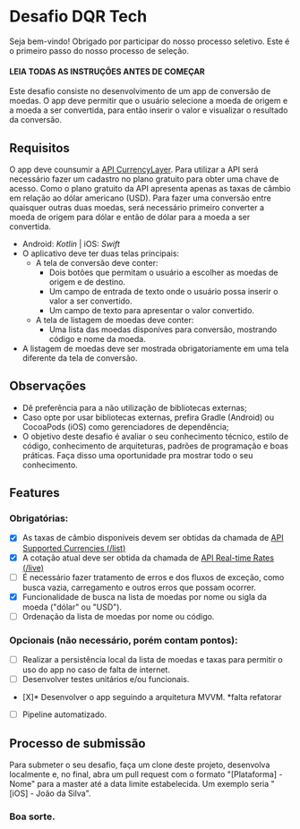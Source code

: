 # Desafio DQR Tech

Seja bem-vindo! Obrigado por participar do nosso processo seletivo. Este é o primeiro passo do nosso processo de seleção.

#### LEIA TODAS AS INSTRUÇÕES ANTES DE COMEÇAR

Este desafio consiste no desenvolvimento de um app de conversão de moedas. O app deve permitir que o usuário selecione a moeda de origem e a moeda a ser convertida, para então inserir o valor e visualizar o resultado da conversão.

## Requisitos

O app deve counsumir a [API CurrencyLayer](https://currencylayer.com/documentation). Para utilizar a API será necessário fazer um cadastro no plano gratuito para obter uma chave de acesso. Como o plano gratuito da API apresenta apenas as taxas de câmbio em relação ao dólar americano (USD).
Para fazer uma conversão entre quaisquer outras duas moedas, será necessário primeiro converter a moeda de origem para dólar e então de dólar para a moeda a ser convertida.

-   Android: _Kotlin_ | iOS: _Swift_
-   O aplicativo deve ter duas telas principais:
    -   A tela de conversão deve conter:
        -   Dois botões que permitam o usuário a escolher as moedas de origem e de destino.
        -   Um campo de entrada de texto onde o usuário possa inserir o valor a ser convertido.
        -   Um campo de texto para apresentar o valor convertido.
    -   A tela de listagem de moedas deve conter:
        -   Uma lista das moedas disponíves para conversão, mostrando código e nome da moeda.
-   A listagem de moedas deve ser mostrada obrigatoriamente em uma tela diferente da tela de conversão.

## Observações

-   Dê preferência para a não utilização de bibliotecas externas;
-   Caso opte por usar bibliotecas externas, prefira Gradle (Android) ou CocoaPods (iOS) como gerenciadores de dependência;
-   O objetivo deste desafio é avaliar o seu conhecimento técnico, estilo de código, conhecimento de arquiteturas, padrões de programação e boas práticas. Faça disso uma oportunidade pra mostrar todo o seu conhecimento.

## Features

### Obrigatórias:

-   [X] As taxas de câmbio disponíveis devem ser obtidas da chamada de [API Supported Currencies (/list)](https://currencylayer.com/documentation)
-   [X] A cotação atual deve ser obtida da chamada de [API Real-time Rates (/live)](https://currencylayer.com/documentation)
-   [ ] É necessário fazer tratamento de erros e dos fluxos de exceção, como busca vazia, carregamento e outros erros que possam ocorrer.
-   [X] Funcionalidade de busca na lista de moedas por nome ou sigla da moeda ("dólar" ou "USD").
-   [ ] Ordenação da lista de moedas por nome ou código.

### Opcionais (não necessário, porém contam pontos):

-   [ ] Realizar a persistência local da lista de moedas e taxas para permitir o uso do app no caso de falta de internet.
-   [ ] Desenvolver testes unitários e/ou funcionais.
-   [X]* Desenvolver o app seguindo a arquitetura MVVM. *falta refatorar
-   [ ] Pipeline automatizado.

## Processo de submissão

Para submeter o seu desafio, faça um clone deste projeto, desenvolva localmente e, no final, abra um pull request com o formato "[Plataforma] - Nome" para a master até a data limite estabelecida. Um exemplo seria "[iOS] - João da Silva".

### Boa sorte.
